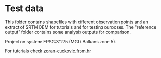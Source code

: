 Test data
=========

This folder contains shapefiles with different observation points and an extract of SRTM DEM for tutorials and for testing purposes. The "reference output" folder contains some analysis outputs for comparison.

Projection system: EPSG:31275 (MGI / Balkans zone 5).

For tutorials check [zoran-cuckovic.from.hr](zoran-cuckovic.from.hr/landscape_analysis/visibility) 